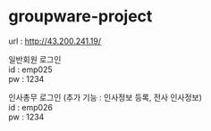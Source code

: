 # groupware-project

url : http://43.200.241.19/
 
일반회원 로그인 <br/>
 id : emp025 <br/>
 pw : 1234 <br/>
 
인사총무 로그인 (추가 기능 : 인사정보 등록, 전사 인사정보) <br/>
 id : emp026 <br/>
 pw : 1234 <br/>
